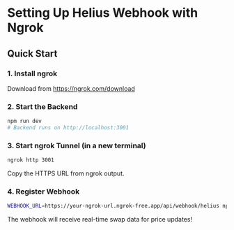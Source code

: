 # Setting Up Helius Webhook with Ngrok

## Quick Start

### 1. Install ngrok

Download from https://ngrok.com/download

### 2. Start the Backend
```bash
npm run dev
# Backend runs on http://localhost:3001
```

### 3. Start ngrok Tunnel (in a new terminal)
```bash
ngrok http 3001
```

Copy the HTTPS URL from ngrok output.

### 4. Register Webhook
```bash
WEBHOOK_URL=https://your-ngrok-url.ngrok-free.app/api/webhook/helius npx ts-node register-webhooks.ts
```

The webhook will receive real-time swap data for price updates\!
